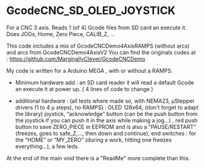 # GcodeCNC_SD_OLED_JOYSTICK
For a CNC 3 axis. Reads 1 (of 4) Gcode files from SD card an execute it. 
  Does JOGs, Home, Zero Piece, CALIB_Z, ...

This code includes a mix of GcodeCNCDemo4AxisRAMPS (without arcs) and arcs from GcodeCNCDemo4AxisV2 
You can find the originals codes at : https://github.com/MarginallyClever/GcodeCNCDemo 

My code is written for a Arduino MEGA , with or without a RAMPS.
- Minimum hardware add : an SD card reader it will read a default Gcode an execute it at power up.
  ( 4 lines of code to change )

- additional hardware : (all tests where made so, with NEMA23, µStepper drivers (1 to 4 µ steps), no RAMPS) :
  OLED 128x64, (don't forget to adapt the library)
  joystick, 
  “acknowledge” button (can be the push button from the joystick if you can push it in the axis while making a jog...) ,
  red push button to save ZERO_PIECE in EEPROM and is also a ”PAUSE/RESTART” (freezes, goes to safe_Z,…, then down and continue),
  end switches : for the “HOME” or “MY_ZERO” (during a work, hitting one freezes everything…),
  a few leds.

At the end of the main void there is a "ReadMe" more complete than this.  
